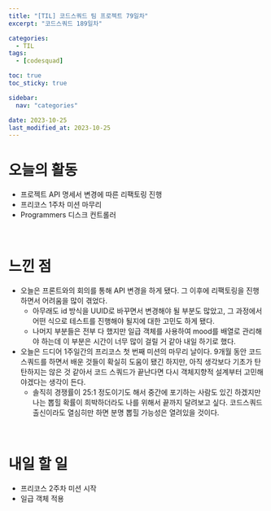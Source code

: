 ```yaml
---
title: "[TIL] 코드스쿼드 팀 프로젝트 79일차"
excerpt: "코드스쿼드 189일차"

categories:
  - TIL
tags:
  - [codesquad]

toc: true
toc_sticky: true

sidebar:
  nav: "categories"

date: 2023-10-25
last_modified_at: 2023-10-25
---
```


# 오늘의 활동

- 프로젝트 API 명세서 변경에 따른 리팩토링 진행
- 프리코스 1주차 미션 마무리
- Programmers 디스크 컨트롤러

<br>

# 느낀 점

- 오늘은 프론트와의 회의를 통해 API 변경을 하게 됐다. 그 이후에 리팩토링을 진행하면서 어려움을 많이 겪었다.
    - 아무래도 id 방식을 UUID로 바꾸면서 변경해야 될 부분도 많았고, 그 과정에서 어떤 식으로 테스트를 진행해야 될지에 대한 고민도 하게 됐다.
    - 나머지 부분들은 전부 다 했지만 일급 객체를 사용하여 mood를 배열로 관리해야 하는데 이 부분은 시간이 너무 많이 걸릴 거 같아 내일 하기로 했다.
- 오늘은 드디어 1주일간의 프리코스 첫 번째 미션의 마무리 날이다. 9개월 동안 코드스쿼드를 하면서 배운 것들이 확실히 도움이 됐긴 하지만, 아직 생각보다 기초가 탄탄하지는 않은 것 같아서 코드 스쿼드가 끝난다면 다시 객체지향적 설계부터 고민해야겠다는 생각이 든다.
    - 솔직히 경쟁률이 25:1 정도이기도 해서 중간에 포기하는 사람도 있긴 하겠지만 나는 뽑힐 확률이 희박하더라도 나를 위해서 끝까지 달려보고 싶다. 코드스쿼드 출신이라도 열심히만 하면 분명 뽑힐 가능성은 열려있을 것이다.

<br>

# 내일 할 일

- 프리코스 2주차 미션 시작
- 일급 객체 적용
